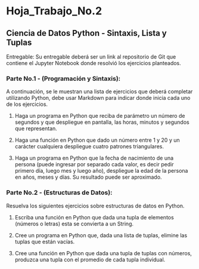# Hoja_Trabajo_No.2
## Ciencia de Datos Python - Sintaxis, Lista y Tuplas

Entregable: Su entregable deberá ser un link al repositorio de Git que contiene el Jupyter Notebook donde resolvió los ejercicios planteados.

### Parte No.1 - (Programación y Sintaxis):
A continuación, se le muestran una lista de ejercicios que deberá completar utilizando Python, debe usar Markdown para indicar donde inicia cada uno de los ejercicios.

1. Haga un programa en Python que reciba de parámetro un número de segundos y que despliegue en pantalla, las horas, minutos y segundos que representan.

2. Haga una función en Python que dado un número entre 1 y 20 y un carácter cualquiera despliegue cuatro patrones triangulares.

3. Haga un programa en Python que la fecha de nacimiento de una persona (puede ingresar por separado cada valor, es decir pedir primero día, luego mes y luego año), despliegue la edad de la persona en años, meses y días. Su resultado puede ser aproximado.

### Parte No.2 - (Estructuras de Datos):
Resuelva los siguientes ejercicios sobre estructuras de datos en Python.

1. Escriba una función en Python que dada una tupla de elementos (números o letras) esta se convierta a un String.

2. Cree un programa en Python que, dada una lista de tuplas, elimine las tuplas que están vacías.

3. Cree una función en Python que dada una tupla de tuplas con números, produzca una tupla con el promedio de cada tupla individual.
